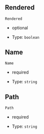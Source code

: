 # 



## Rendered



`Rendered`

*   optional

*   Type: `boolean` 

## Name



`Name`

*   required

*   Type: `string` 

## Path



`Path`

*   required

*   Type: `string` 
